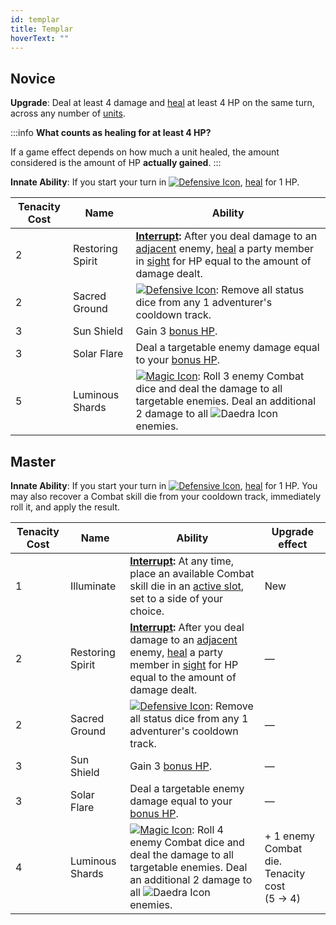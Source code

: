 ```yaml
---
id: templar
title: Templar
hoverText: ""
---
```


## Novice

**Upgrade**: Deal at least 4 damage and [heal](/docs/glossary/healing) at least 4 HP on the same turn, across any number of [units](/docs/glossary/unit).

:::info
**What counts as healing for at least 4 HP?**

If a game effect depends on how much a unit healed, the amount considered is the amount of HP **actually gained**.
:::

**Innate Ability**: If you start your turn in [<img src="/icons/defensive.svg" alt="Defensive Icon" className="icon-svg" />](/docs/battles/battle-forms/defensive), [heal](/docs/glossary/healing) for 1 HP.

| Tenacity Cost | Name             | Ability                                                                                                                                                                                                                                                                                              |
| ------------- | ---------------- | ---------------------------------------------------------------------------------------------------------------------------------------------------------------------------------------------------------------------------------------------------------------------------------------------------- |
| 2             | Restoring Spirit | **[Interrupt](/docs/glossary/interrupt):** After you deal damage to an [adjacent](/docs/glossary/adjacent) enemy, [heal](/docs/glossary/healing) a party member in [sight](/docs/glossary/sight) for HP equal to the amount of damage dealt.                                                         |
| 2             | Sacred Ground    | [<img src="/icons/defensive.svg" alt="Defensive Icon" className="icon-svg" />](/docs/battles/battle-forms/defensive): Remove all status dice from any 1 adventurer's cooldown track.                                                                                                                 |
| 3             | Sun Shield       | Gain 3 [bonus HP](/docs/glossary/bonus-hp).                                                                                                                                                                                                                                                          |
| 3             | Solar Flare      | Deal a targetable enemy damage equal to your [bonus HP](/docs/glossary/bonus-hp).                                                                                                                                                                                                                    |
| 5             | Luminous Shards  | [<img src="/icons/magic.svg" alt="Magic Icon" className="icon-svg" />](/docs/battles/battle-forms/magic): Roll 3 enemy Combat dice and deal the damage to all targetable enemies. Deal an additional 2 damage to all <img src="/icons/daedra.svg" alt="Daedra Icon" className="icon-svg" /> enemies. |

## Master

**Innate Ability**: If you start your turn in [<img src="/icons/defensive.svg" alt="Defensive Icon" className="icon-svg" />](/docs/battles/battle-forms/defensive), [heal](/docs/glossary/healing) for 1 HP. You may also recover a Combat skill die from your cooldown track, immediately roll it, and apply the result.

| Tenacity Cost | Name             | Ability                                                                                                                                                                                                                                                                                              | Upgrade effect                                  |
| ------------- | ---------------- | ---------------------------------------------------------------------------------------------------------------------------------------------------------------------------------------------------------------------------------------------------------------------------------------------------- | ----------------------------------------------- |
| 1             | Illuminate       | **[Interrupt](/docs/glossary/interrupt):** At any time, place an available Combat skill die in an [active slot](/docs/glossary/active-slot), set to a side of your choice.                                                                                                                           | New                                             |
| 2             | Restoring Spirit | **[Interrupt](/docs/glossary/interrupt):** After you deal damage to an [adjacent](/docs/glossary/adjacent) enemy, [heal](/docs/glossary/healing) a party member in [sight](/docs/glossary/sight) for HP equal to the amount of damage dealt.                                                         | —                                               |
| 2             | Sacred Ground    | [<img src="/icons/defensive.svg" alt="Defensive Icon" className="icon-svg" />](/docs/battles/battle-forms/defensive): Remove all status dice from any 1 adventurer's cooldown track.                                                                                                                 | —                                               |
| 3             | Sun Shield       | Gain 3 [bonus HP](/docs/glossary/bonus-hp).                                                                                                                                                                                                                                                          | —                                               |
| 3             | Solar Flare      | Deal a targetable enemy damage equal to your [bonus HP](/docs/glossary/bonus-hp).                                                                                                                                                                                                                    | —                                               |
| 4             | Luminous Shards  | [<img src="/icons/magic.svg" alt="Magic Icon" className="icon-svg" />](/docs/battles/battle-forms/magic): Roll 4 enemy Combat dice and deal the damage to all targetable enemies. Deal an additional 2 damage to all <img src="/icons/daedra.svg" alt="Daedra Icon" className="icon-svg" /> enemies. | + 1 enemy Combat die. Tenacity cost<br/>(5 → 4) |
